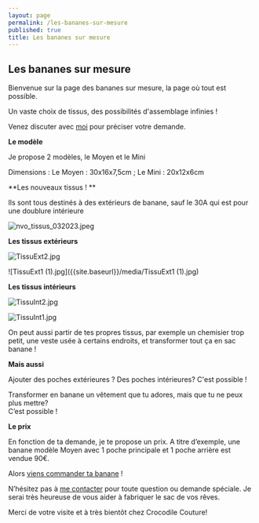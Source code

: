 ```yaml
---
layout: page
permalink: /les-bananes-sur-mesure
published: true
title: Les bananes sur mesure
---
```

## Les bananes sur mesure 

Bienvenue sur la page des bananes sur mesure, la page où tout est possible.

Un vaste choix de tissus, des possibilités d'assemblage infinies !


Venez discuter avec [moi](mailto:crocodile.couture@gmail.com) pour préciser votre demande.


**Le modèle** 

Je propose 2 modèles, le Moyen et le Mini

Dimensions : Le Moyen : 30x16x7,5cm ; Le Mini : 20x12x6cm


**Les nouveaux tissus ! **

Ils sont tous destinés à des extérieurs de banane, sauf le 30A qui est pour une doublure intérieure 

![nvo_tissus_032023.jpeg]({{site.baseurl}}/media/nvo_tissus_032023.jpeg)



**Les tissus extérieurs**

![TissuExt2.jpg]({{site.baseurl}}/media/TissuExt2.jpg)

![TissuExt1 (1).jpg]({{site.baseurl}}/media/TissuExt1 (1).jpg)



**Les tissus intérieurs**

![TissuInt2.jpg]({{site.baseurl}}/media/TissuInt2.jpg)

![TissuInt1.jpg]({{site.baseurl}}/media/TissuInt1.jpg)

On peut aussi partir de tes propres tissus, par exemple un chemisier trop petit, une veste usée à certains endroits, et transformer tout ça en sac banane !


**Mais aussi**

Ajouter des poches extérieures ? Des poches intérieures? 
C'est possible !

Transformer en banane un vêtement que tu adores, mais que tu ne peux plus mettre?  
C’est possible !


**Le prix**

En fonction de ta demande, je te propose un prix. 
A titre d’exemple, une banane modèle Moyen avec 1 poche principale et 1 poche arrière est vendue 90€.



Alors [viens commander ta banane](mailto:crocodile.couture@gmail.com) ! 



N’hésitez pas à [me contacter](mailto:crocodile.couture@gmail.com) pour toute question ou demande spéciale. Je serai très heureuse de vous aider à fabriquer le sac de vos rêves.

Merci de votre visite et à très bientôt chez Crocodile Couture!
